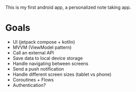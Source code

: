This is my first android app, a personalized note taking app.

# Goals
* UI (jetpack compose + kotlin)
* MVVM (ViewModel pattern)
* Call an external API
* Save data to local device storage
* Handle navigating between screens
* Send a push notification
* Handle different screen sizes (tablet vs phone)
* Coroutines + Flows
* Authentication?
